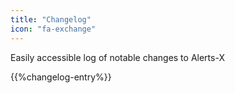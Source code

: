 ```yaml
---
title: "Changelog"
icon: "fa-exchange"
---
```


Easily accessible log of notable changes to Alerts-X

{{%changelog-entry%}}